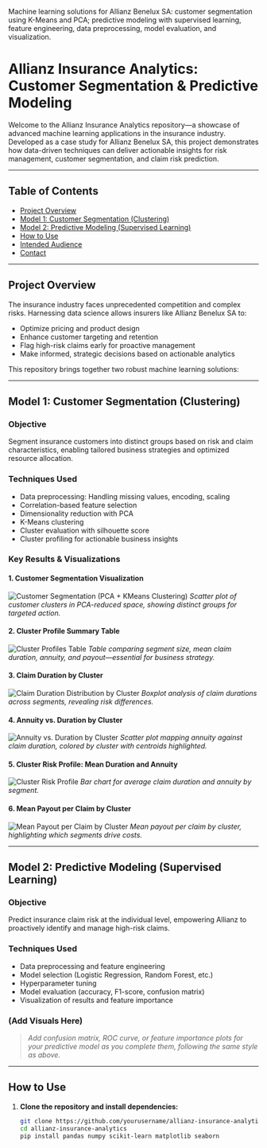 Machine learning solutions for Allianz Benelux SA: customer segmentation using K-Means and PCA; predictive modeling with supervised learning, feature engineering, data preprocessing, model evaluation, and visualization.

# Allianz Insurance Analytics: Customer Segmentation & Predictive Modeling

Welcome to the Allianz Insurance Analytics repository—a showcase of advanced machine learning applications in the insurance industry. Developed as a case study for Allianz Benelux SA, this project demonstrates how data-driven techniques can deliver actionable insights for risk management, customer segmentation, and claim risk prediction.

---

## Table of Contents

- [Project Overview](#project-overview)
- [Model 1: Customer Segmentation (Clustering)](#model-1-customer-segmentation-clustering)
- [Model 2: Predictive Modeling (Supervised Learning)](#model-2-predictive-modeling-supervised-learning)
- [How to Use](#how-to-use)
- [Intended Audience](#intended-audience)
- [Contact](#contact)

---

## Project Overview

The insurance industry faces unprecedented competition and complex risks. Harnessing data science allows insurers like Allianz Benelux SA to:

- Optimize pricing and product design
- Enhance customer targeting and retention
- Flag high-risk claims early for proactive management
- Make informed, strategic decisions based on actionable analytics

This repository brings together two robust machine learning solutions:

---

## Model 1: Customer Segmentation (Clustering)

### Objective
Segment insurance customers into distinct groups based on risk and claim characteristics, enabling tailored business strategies and optimized resource allocation.

### Techniques Used
- Data preprocessing: Handling missing values, encoding, scaling
- Correlation-based feature selection
- Dimensionality reduction with PCA
- K-Means clustering
- Cluster evaluation with silhouette score
- Cluster profiling for actionable business insights

### Key Results & Visualizations

#### 1. Customer Segmentation Visualization

![Customer Segmentation (PCA + KMeans Clustering)](https://github.com/SoorajParkash/allianz-claim-risk-models/blob/main/download%20(1).png?raw=true)
*Scatter plot of customer clusters in PCA-reduced space, showing distinct groups for targeted action.*

#### 2. Cluster Profile Summary Table

![Cluster Profiles Table](https://github.com/SoorajParkash/allianz-claim-risk-models/blob/main/Table%20(1).png?raw=true)
*Table comparing segment size, mean claim duration, annuity, and payout—essential for business strategy.*

#### 3. Claim Duration by Cluster

![Claim Duration Distribution by Cluster](https://github.com/SoorajParkash/allianz-claim-risk-models/blob/main/Claim_Duration_By_Cluster_Colored.png?raw=true)
*Boxplot analysis of claim durations across segments, revealing risk differences.*

#### 4. Annuity vs. Duration by Cluster

![Annuity vs. Duration by Cluster](https://github.com/SoorajParkash/allianz-claim-risk-models/blob/main/Annuity_vs_Duration_by_Cluster_with_Centroids%20(1).png?raw=true)
*Scatter plot mapping annuity against claim duration, colored by cluster with centroids highlighted.*

#### 5. Cluster Risk Profile: Mean Duration and Annuity

![Cluster Risk Profile](https://github.com/SoorajParkash/allianz-claim-risk-models/blob/main/Cluster_Risk_Profile_Dual_Axis_OneLegend.png?raw=true)
*Bar chart for average claim duration and annuity by segment.*

#### 6. Mean Payout per Claim by Cluster

![Mean Payout per Claim by Cluster](https://github.com/SoorajParkash/allianz-claim-risk-models/blob/main/Cluster_Mean_Payout_per_Claim_Dynamic.png?raw=true)
*Mean payout per claim by cluster, highlighting which segments drive costs.*

---

## Model 2: Predictive Modeling (Supervised Learning)

### Objective
Predict insurance claim risk at the individual level, empowering Allianz to proactively identify and manage high-risk claims.

### Techniques Used
- Data preprocessing and feature engineering
- Model selection (Logistic Regression, Random Forest, etc.)
- Hyperparameter tuning
- Model evaluation (accuracy, F1-score, confusion matrix)
- Visualization of results and feature importance

### (Add Visuals Here)
> _Add confusion matrix, ROC curve, or feature importance plots for your predictive model as you complete them, following the same style as above._

---

## How to Use

1. **Clone the repository and install dependencies:**
   ```bash
   git clone https://github.com/yourusername/allianz-insurance-analytics.git
   cd allianz-insurance-analytics
   pip install pandas numpy scikit-learn matplotlib seaborn

